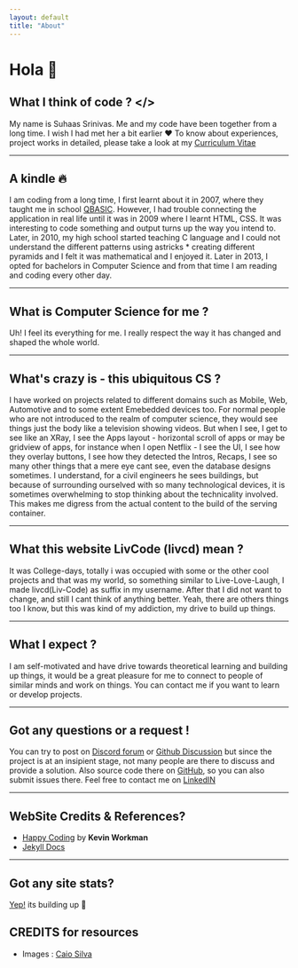 ```yaml
---
layout: default
title: "About"
---
```


# Hola 👋 

## What I think of code ? </>

My name is Suhaas Srinivas. Me and my code have been together from a long time. I wish I had met her a bit earlier ❤️ To know about experiences, project works in detailed, please take a look at my [Curriculum Vitae](https://suhaas-livcd.github.io/cv/)

<hr/>

## A kindle 🔥
I am coding from a long time, I first learnt about it in 2007, where they taught me in school [QBASIC](https://en.wikipedia.org/wiki/QBasic). However, I had trouble connecting the application in real life until it was in 2009 where I learnt HTML, CSS. It was interesting to code something and output turns up the way you intend to. Later, in 2010, my high school started teaching C language and I could not understand the different patterns using astricks * creating different pyramids and I felt it was mathematical and I enjoyed it. Later in 2013, I opted for bachelors in Computer Science and from that time I am reading and coding every other day.

<hr/>

## What is Computer Science for me ?
Uh! I feel its everything for me. I really respect the way it has changed and shaped the whole world.

<hr/>

## What's crazy is - this ubiquitous CS ?
I have worked on projects related to different domains such as Mobile, Web, Automotive and to some extent Emebedded devices too. For normal people who are not introduced to the realm of computer science, they would see things just the body like a television showing videos. But when I see, I get to see like an XRay, I see the Apps layout - horizontal scroll of apps or may be gridview of apps, for instance when I open Netflix - I see the UI, I see how they overlay buttons, I see how they detected the Intros, Recaps, I see so many other things that a mere eye cant see, even the database designs sometimes. I understand, for a civil engineers he sees buildings, but because of surrounding ourselved with so many technological devices, it is sometimes overwhelming to stop thinking about the technicality involved. This makes me digress from the actual content to the build of the serving container.

<hr/>

## What this website LivCode (livcd) mean ?
It was College-days, totally i was occupied with some or the other cool projects and that was my world, so something similar to Live-Love-Laugh, I made livcd(Liv-Code) as suffix in my username. After that I did not want to change, and still I cant think of anything better. Yeah, there are others things too I know, but this was kind of my addiction, my drive to build up things.

<hr/>

## What I expect ?
I am self-motivated and have drive towards theoretical learning and building up things, it would be a great pleasure for me to connect to people of similar minds and work on things. You can contact me if you want to learn or develop projects.

<hr/>

## Got any questions or a request !

You can try to post on [Discord forum](https://suhaas-livcd.github.io/forum/) or <a href="https://github.com/suhaas-livcd/suhaas-livcd.github.io/discussions">Github Discussion</a> but since the project is at an insipient stage, not many people are there to discuss and provide a solution. Also source code there on [GitHub](https://github.com/suhaas-livcd/suhaas-livcd.github.io), so you can also submit issues there. Feel free to contact me on [LinkedIN](https://www.linkedin.com/in/suhaassrinivas/)

<hr/>

## WebSite Credits & References?
- [Happy Coding](https://happycoding.io) by **Kevin Workman**
- [Jekyll Docs](https://jekyllrb.com/docs/)

<hr/>

## Got any site stats? 
[Yep!](/about/stats) its building up 💪

## CREDITS for resources
- Images : [Caio Silva](https://unsplash.com/@caiohenriquesilva)